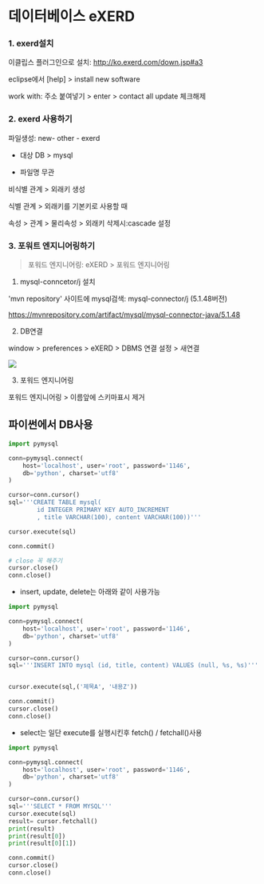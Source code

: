 # 데이터베이스 eXERD



### 1. exerd설치

이클립스 플러그인으로 설치: http://ko.exerd.com/down.jsp#a3

eclipse에서 [help] > install new software

work with: 주소 붙여넣기 > enter > contact all update 체크해제



### 2. exerd 사용하기

파일생성: new- other - exerd

-  대상 DB > mysql

- 파일명 무관



비식별 관계 > 외래키 생성

식별 관계 > 외래키를 기본키로 사용할 때



속성 > 관계 > 물리속성 > 외래키 삭제시:cascade 설정



### 3. 포워트 엔지니어링하기

> 포워드 엔지니어링:  eXERD > 포워드 엔지니어링

1. mysql-conncetor/j 설치

'mvn repository' 사이트에 mysql검색:  mysql-connector/j (5.1.48버전)

https://mvnrepository.com/artifact/mysql/mysql-connector-java/5.1.48



2. DB연결

window > preferences > eXERD > DBMS 연결 설정 > 새연결

![](https://user-images.githubusercontent.com/58925328/72959900-59207980-3def-11ea-98f1-a00e10314990.PNG)



3. 포워드 엔지니어링

포워드 엔지니어링 > 이름앞에 스키마표시 제거



## 파이썬에서 DB사용

```python
import pymysql

conn=pymysql.connect(
    host='localhost', user='root', password='1146',
    db='python', charset='utf8'
)

cursor=conn.cursor()
sql='''CREATE TABLE mysql(
        id INTEGER PRIMARY KEY AUTO_INCREMENT
        , title VARCHAR(100), content VARCHAR(100))'''

cursor.execute(sql)

conn.commit()

# close 꼭 해주기
cursor.close()
conn.close()
```



- insert, update, delete는 아래와 같이 사용가능

```python
import pymysql

conn=pymysql.connect(
    host='localhost', user='root', password='1146',
    db='python', charset='utf8'
)

cursor=conn.cursor()
sql='''INSERT INTO mysql (id, title, content) VALUES (null, %s, %s)'''


cursor.execute(sql,('제목A', '내용Z'))

conn.commit()
cursor.close()
conn.close()
```



- select는 일단 execute를 실행시킨후 fetch() / fetchall()사용

```python
import pymysql

conn=pymysql.connect(
    host='localhost', user='root', password='1146',
    db='python', charset='utf8'
)

cursor=conn.cursor()
sql='''SELECT * FROM MYSQL'''
cursor.execute(sql)
result= cursor.fetchall()
print(result)
print(result[0])
print(result[0][1])

conn.commit()
cursor.close()
conn.close()
```

